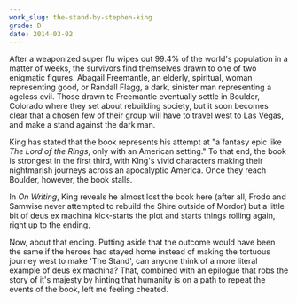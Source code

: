 ```yaml
---
work_slug: the-stand-by-stephen-king
grade: D
date: 2014-03-02
---
```


After a weaponized super flu wipes out 99.4% of the world's population in a matter of weeks, the survivors find themselves drawn to one of two enigmatic figures. Abagail Freemantle, an elderly, spiritual, woman representing good, or Randall Flagg, a dark, sinister man representing a ageless evil. Those drawn to Freemantle eventually settle in Boulder, Colorado where they set about rebuilding society, but it soon becomes clear that a chosen few of their group will have to travel west to Las Vegas, and make a stand against the dark man.

King has stated that the book represents his attempt at "a fantasy epic like _The Lord of the Rings_, only with an American setting." To that end, the book is strongest in the first third, with King's vivid characters making their nightmarish journeys across an apocalyptic America. Once they reach Boulder, however, the book stalls.

In <span data-work-slug="on-writing-by-stephen-king">_On Writing_</span>, King reveals he almost lost the book here (after all, Frodo and Samwise never attempted to rebuild the Shire outside of Mordor) but a little bit of deus ex machina kick-starts the plot and starts things rolling again, right up to the ending.

Now, about that ending. Putting aside that the outcome would have been the same if the heroes had stayed home instead of making the tortuous journey west to make 'The Stand', can anyone think of a more literal example of deus ex machina? That, combined with an epilogue that robs the story of it's majesty by hinting that humanity is on a path to repeat the events of the book, left me feeling cheated.
